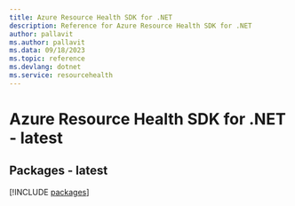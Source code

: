 ```yaml
---
title: Azure Resource Health SDK for .NET
description: Reference for Azure Resource Health SDK for .NET
author: pallavit
ms.author: pallavit
ms.data: 09/18/2023
ms.topic: reference
ms.devlang: dotnet
ms.service: resourcehealth
---
```

# Azure Resource Health SDK for .NET - latest
## Packages - latest
[!INCLUDE [packages](resource-health-index.md)]
